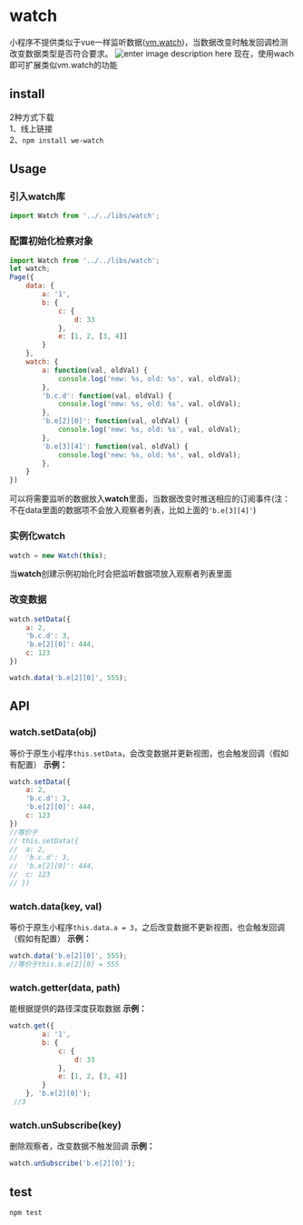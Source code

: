 # watch   
小程序不提供类似于vue一样监听数据([vm.watch](https://cn.vuejs.org/v2/guide/computed.html#%E8%AE%A1%E7%AE%97%E5%B1%9E%E6%80%A7-vs-%E8%A2%AB%E8%A7%82%E5%AF%9F%E7%9A%84%E5%B1%9E%E6%80%A7))，当数据改变时触发回调检测改变数据类型是否符合要求。
![enter image description here](https://sfault-image.b0.upaiyun.com/270/694/2706941227-59df1b4702528_articlex)
现在，使用wach即可扩展类似vm.watch的功能
## install   
2种方式下载  
1、线上链接  
2、`npm install we-watch`   
## Usage     
### 引入watch库   
```javascript
import Watch from '../../libs/watch';
```


### 配置初始化检察对象   
```javascript
import Watch from '../../libs/watch';
let watch;
Page({
    data: {
        a: '1',
        b: {
            c: {
                d: 33
            },
            e: [1, 2, [3, 4]]
        }
    },
    watch: {
        a: function(val, oldVal) {
            console.log('new: %s, old: %s', val, oldVal);
        },
        'b.c.d': function(val, oldVal) {
            console.log('new: %s, old: %s', val, oldVal);
        },
        'b.e[2][0]': function(val, oldVal) {
            console.log('new: %s, old: %s', val, oldVal);
        },
        'b.e[3][4]': function(val, oldVal) {
            console.log('new: %s, old: %s', val, oldVal);
        },
    }
})
```
可以将需要监听的数据放入**watch**里面，当数据改变时推送相应的订阅事件(注：不在data里面的数据项不会放入观察者列表，比如上面的`'b.e[3][4]'`)

### 实例化watch   
```javascript
watch = new Watch(this);
```
当**watch**创建示例初始化时会把监听数据项放入观察者列表里面

### 改变数据   
```javascript
watch.setData({
	a: 2,
	'b.c.d': 3,
	'b.e[2][0]': 444,
	c: 123
})

watch.data('b.e[2][0]', 555);
```

## API   
### watch.setData(obj)   
等价于原生小程序`this.setData`，会改变数据并更新视图，也会触发回调（假如有配置）
**示例：**
```javascript
watch.setData({
	a: 2,
	'b.c.d': 3,
	'b.e[2][0]': 444,
	c: 123
})
//等价于
// this.setData({
// 	a: 2,
// 	'b.c.d': 3,
// 	'b.e[2][0]': 444,
// 	c: 123
// })
```
### watch.data(key, val)   
等价于原生小程序`this.data.a = 3`，之后改变数据不更新视图，也会触发回调（假如有配置）
**示例：**
```javascript
watch.data('b.e[2][0]', 555);
//等价于this.b.e[2][0] = 555
```
### watch.getter(data, path)   
能根据提供的路径深度获取数据
**示例：**
```javascript
watch.get({
        a: '1',
        b: {
            c: {
                d: 33
            },
            e: [1, 2, [3, 4]]
        }
    }, 'b.e[2][0]');
 //3
```

### watch.unSubscribe(key)   
删除观察者，改变数据不触发回调
**示例：**
```javascript
watch.unSubscribe('b.e[2][0]');
```

## test
`npm test`  